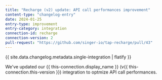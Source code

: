 ```yaml
---
title: "Recharge (v2) update: API call performances improvement"
content-type: "changelog-entry"
date: 2024-01-25
entry-type: improvement
entry-category: integration
connection-id: recharge
connection-version: 2
pull-request: "https://github.com/singer-io/tap-recharge/pull/43"
---
```

{{ site.data.changelog.metadata.single-integration | flatify }}

We've updated our {{ this-connection.display_name }} (v{{ this-connection.this-version }}) integration to optmize API call performances.